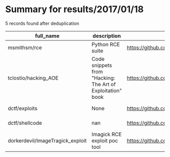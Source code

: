 
# Summary for results/2017/01/18
    
5 records found after deduplication

| full_name | description | html_url | matched_list | matched_count | pushed_at | size | stargazers_count | language | forks_count | vul_ids |
|----------------------------------|------------------------------------------------------------|-----------------------------------------------------|-------------------------------|-----------------|---------------------------|--------|--------------------|------------|---------------|-----------|
| msmithsm/rce | Python RCE suite | https://github.com/msmithsm/rce | ['rce'] | 1 | 2017-01-18 23:05:38+00:00 | 830 | 0 | Python | 0 | [] |
| tclostio/hacking_AOE | Code snippets from "Hacking: The Art of Exploitation" book | https://github.com/tclostio/hacking_AOE | ['exploit'] | 1 | 2017-01-18 22:19:13+00:00 | 40 | 0 | C | 0 | [] |
| dctf/exploits | None | https://github.com/dctf/exploits | ['exploit'] | 1 | 2017-01-18 21:57:12+00:00 | 4 | 0 | C | 0 | [] |
| dctf/shellcode | nan | https://github.com/dctf/shellcode | ['shellcode'] | 1 | 2017-01-18 00:39:23+00:00 | 3 | 0 | Assembly | 0 | [] |
| dorkerdevil/ImageTragick_exploit | Imagick RCE exploit poc tool | https://github.com/dorkerdevil/ImageTragick_exploit | ['exploit', 'rce', 'rce poc'] | 3 | 2017-01-18 06:23:38+00:00 | 1 | 6 | Python | 4 | [] |
